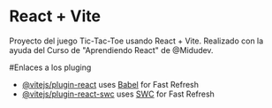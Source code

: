 # React + Vite

Proyecto del juego Tic-Tac-Toe usando React + Vite. Realizado con la ayuda del Curso de "Aprendiendo React" de @Midudev.

#Enlaces a los pluging
- [@vitejs/plugin-react](https://github.com/vitejs/vite-plugin-react/blob/main/packages/plugin-react/README.md) uses [Babel](https://babeljs.io/) for Fast Refresh
- [@vitejs/plugin-react-swc](https://github.com/vitejs/vite-plugin-react-swc) uses [SWC](https://swc.rs/) for Fast Refresh
